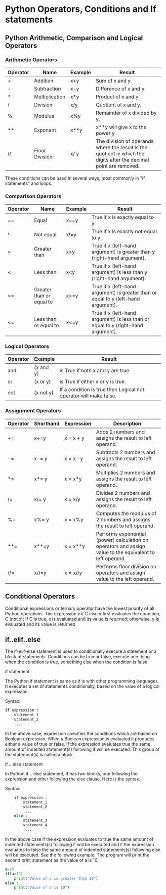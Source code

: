 # Python Operators, Conditions and If statements

## Python Arithmetic, Comparison and Logical Operators

### Arithmetic Operators

Operator | Name | Example | Result
------ | ------ | -------- | ------
+ | Addition | x+y | Sum of x and y.
- | Subtraction | x-y | Difference of x and y.
* | Multiplication | x*y | Product of x and y.
/ | Division | x/y | Quotient of x and y.
% | Modulus | x%y | Remainder of x divided by y.
** | Exponent | x**y | x**y will give x to the power y
// | Floor Division | x/ y | The division of operands where the result is the quotient in which the digits after the decimal point are removed.

These conditions can be used in several ways, most commonly in "if statements" and loops.

### Comparison Operators

Operator | Name | Example | Result
------ | ------ | -------- | ------
== | Equal | x==y | True if x is exactly equal to y.
!= | Not equal | x!=y | True if x is exactly not equal to y.
> | Greater than | x>y | True if x (left-hand argument) is greater than y (right-hand argument).
< | Less than | x<y | True if x (left-hand argument) is less than y (right-hand argument).
>= | Greater than or equal to | x>=y | True if x (left-hand argument) is greater than or equal to y (left-hand argument).
<= | Less than or equal to | x<=y | True if x (left-hand argument) is less than or equal to y (right-hand argument).

### Logical Operators

Operator | Example | Result
------ | ------ | ------
and | (x and y) | is True if both x and y are true.
or | (x or y) | is True if either x or y is true.
not | (x not y) | If a condition is true then Logical not operator will make false.

### Assignment Operators

Operator | Shorthand | Expression | Description
------ | ------ | -------- | ------
+= | x+=y | x = x + y | Adds 2 numbers and assigns the result to left operand.
-= | x-= y | x = x -y | Subtracts 2 numbers and assigns the result to left operand.
*= |x*= y | x = x*y | Multiplies 2 numbers and assigns the result to left operand.
/= | x/= y | x = x/y | Divides 2 numbers and assigns the result to left operand.
%= | x%= y | x = x%y | Computes the modulus of 2 numbers and assigns the result to left operand.
**= | x**=y | x = x**y | Performs exponential (power) calculation on operators and assign value to the equivalent to left operand.
//= | x//=y | x = x//y | Performs floor division on operators and assign value to the left operand.

## Conditional Operators

Conditional expressions or ternary operator have the lowest priority of all Python operations. The expression x if C else y first evaluates the condition, C (not x); if C is true, x is evaluated and its value is returned; otherwise, y is evaluated and its value is returned.

## if..elif..else

The if-elif-else statement is used to conditionally execute a statement or a block of statements. Conditions can be true or false, execute one thing when the condition is true, something else when the condition is false

if statement

The Python if statement is same as it is with other programming languages. It executes a set of statements conditionally, based on the value of a logical expression.

Syntax:
```python
if expression :
    statement_1 
    statement_2
    ....

```

In the above case, expression specifies the conditions which are based on Boolean expression. When a Boolean expression is evaluated it produces either a value of true or false. If the expression evaluates true the same amount of indented statement(s) following if will be executed. This group of the statement(s) is called a block

if .. else statement

In Python if .. else statement, if has two blocks, one following the expression and other following the else clause. Here is the syntax.

Syntax:

```python
    if expression :
        statement_1
        statement_2
        ....
    else : 
        statement_3 
        statement_4
        ....
```

In the above case if the expression evaluates to true the same amount of indented statements(s) following if will be executed and if the expression evaluates to false the same amount of indented statements(s) following else will be executed. See the following example. The program will print the second print statement as the value of a is 10.

```python
a=10
if(a>10):
    print("Value of a is greater than 10")
else :
    print("Value of a is 10")
```

